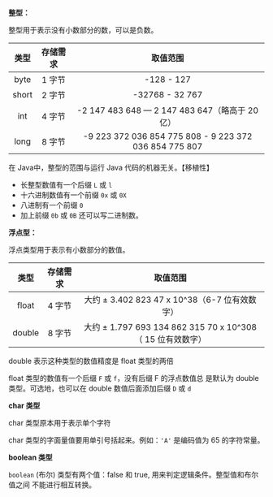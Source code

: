 
**整型：**



整型用于表示没有小数部分的数，可以是负数。


| 类型  | 存储需求 |                        取值范围                        |
| :---: | :------: | :----------------------------------------------------: |
| byte  |  1 字节  |                       -128 - 127                       |
| short |  2 字节  |                    -32768 - 32 767                     |
|  int  |  4 字节  |     -2 147 483 648 — 2 147 483 647（略高于 20 亿）     |
| long  |  8 字节  | -9 223 372 036 854 775 808 - 9 223 372 036 854 775 807 |



在 Java中，整型的范围与运行 Java 代码的机器无关。【移植性】



- 长整型数值有一个后缀 `L` 或 `l`
- 十六进制数值有一个前缀 `0x` 或 `0X`
- 八进制有一个前缀 `0`
- 加上前缀 `0b` 或 `0B` 还可以写二进制数。


**浮点型：**

浮点类型用于表示有小数部分的数值。



|  类型  | 存储需求 |                          取值范围                           |
| :----: | :------: | :---------------------------------------------------------: |
| float  |  4 字节  |        大约 ± 3.402 823 47 x 10^38（6-7 位有效数字）        |
| double |  8 字节  | 大约 ± 1.797 693 134 862 315 70 x 10^308 （ 15 位有效数字） |



double 表示这种类型的数值精度是 float 类型的两倍



float 类型的数值有一个后缀 `F` 或 `f`，没有后缀 F 的浮点数值总 是默认为 double 类型。可选地，也可以在 double 数值后面添加后缀 `D` 或 `d`


**char 类型**

char 类型原本用于表示单个字符

char 类型的字面量值要用单引号括起来。例如：`'A'` 是编码值为 65 的字符常量。

**boolean 类型**

`boolean` (布尔) 类型有两个值：false 和 true, 用来判定逻辑条件。整型值和布尔值之间 不能进行相互转换。


